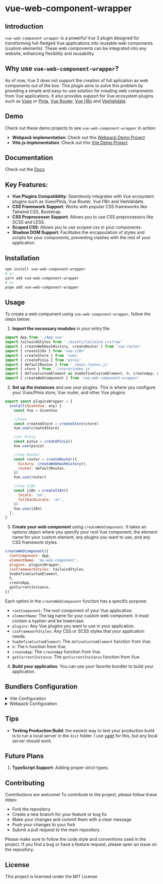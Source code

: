 # vue-web-component-wrapper

## Introduction

`vue-web-component-wrapper` is a powerful Vue 3 plugin designed for transforming full-fledged Vue applications into reusable web components (custom elements). These web components can be integrated into any website, enhancing flexibility and reusability.

## Why use `vue-web-component-wrapper`?

As of now, Vue 3 does not support the creation of full aplication as web components out of the box. This plugin aims to solve this problem by providing a simple and easy-to-use solution for creating web components from Vue applications. It also provides support for Vue ecosystem plugins such as [Vuex](https://vuex.vuejs.org/) or [Pinia](https://pinia.vuejs.org/), [Vue Router](https://router.vuejs.org/), [Vue I18n](https://vue-i18n.intlify.dev/) and [VeeValidate](https://vee-validate.logaretm.com/v4/).

## Demo

Check out these demo projects to see `vue-web-component-wrapper` in action:

- **Webpack implementation**: Check out this [Webpack Demo Project](https://stackblitz.com/edit/vue-web-component-wrapper?file=README.md&startScript=webpack-demo)
- **Vite.js implementation**: Check out this [Vite Demo Project](https://stackblitz.com/edit/vue-web-component-wrapper?file=README.md&startScript=vite-demo)

## Documentation

Check out the [Docs](https://erangrin.github.io/vue-web-component-wrapper)

## Key Features:

- **Vue Plugins Compatibility**: Seamlessly integrates with Vue ecosystem plugins such as Vuex/Pinia, Vue Router, Vue I18n and VeeValidate.
- **CSS Framework Support**: Works with popular CSS frameworks like Tailwind CSS, Bootstrap.
- **CSS Preprocessor Support**: Allows you to use CSS preprocessors like SCSS and LESS.
- **Scoped CSS**: Allows you to use scoped css in your components.
- **Shadow DOM Support**: Facilitates the encapsulation of styles and scripts for your components, preventing clashes with the rest of your application.

## Installation

```bash
npm install vue-web-component-wrapper
# or
yarn add vue-web-component-wrapper
# or
pnpm add vue-web-component-wrapper
```

## Usage

To create a web component using `vue-web-component-wrapper`, follow the steps below:

1. **Import the necessary modules** in your entry file:

```javascript
import App from './App.vue'
import tailwindStyles from './assets/tailwind.css?raw'
import { createWebHashHistory, createRouter } from 'vue-router'
import { createI18n } from 'vue-i18n'
import { createStore } from 'vuex'
import { createPinia } from 'pinia'
import { defaultRoutes } from './main.routes.js'
import { store } from './store/index.js'
import { defineCustomElement as VueDefineCustomElement, h, createApp, getCurrentInstance } from 'vue'
import { createWebComponent } from 'vue-web-component-wrapper'
```

2. **Set up the instances** and use your plugins. This is where you configure your Vuex/Pinia store, Vue router, and other Vue plugins.

```javascript
export const pluginsWrapper = {
  install(GivenVue: any) {
    const Vue = GivenVue

    //Vuex
    const createdStore = createStore(store)
    Vue.use(createdStore)

    //or Pinia
    const pinia = createPinia()
    Vue.use(pinia)

    //Vue Router
    const router = createRouter({
      history: createWebHashHistory(),
      routes: defaultRoutes,
    })
    Vue.use(router)

    //Vue I18n
    const i18n = createI18n({
      locale: 'en',
      fallbackLocale: 'en',
    })
    Vue.use(i18n)
  },
}
```

3. **Create your web component** using `createWebComponent`. It takes an options object where you specify your root Vue component, the element name for your custom element, any plugins you want to use, and any CSS framework styles.

```javascript
createWebComponent({
  rootComponent: App,
  elementName: 'my-web-component',
  plugins: pluginsWrapper,
  cssFrameworkStyles: tailwindStyles,
  VueDefineCustomElement,
  h,
  createApp,
  getCurrentInstance,
})
```

Each option in the `createWebComponent` function has a specific purpose:

- `rootComponent`: The root component of your Vue application.
- `elementName`: The tag name for your custom web component. It must contain a hyphen and be lowercase.
- `plugins`: Any Vue plugins you want to use in your application.
- `cssFrameworkStyles`: Any CSS or SCSS styles that your application needs.
- `VueDefineCustomElement`: The `defineCustomElement` function from Vue.
- `h`: The `h` function from Vue.
- `createApp`: The `createApp` function from Vue.
- `getCurrentInstance`: The `getCurrentInstance` function from Vue.

4. **Build your application**. You can use your favorite bundler to build your application.

## Bundlers Configuration

<details>
<summary>Vite Configuration</summary>
Here's a sample Vite configuration. Comparing with Webpack, Vite.js is able to handle assets files like .css and .scss, and media files, importing them as you do regularly. Vue files will be parsed using oficial [@vitejs/plugin-vue](https://github.com/vitejs/vite-plugin-vue/tree/main/packages/plugin-vue) depending of config. If you would like to add plugins for Vite, just install them with your favorite Node package manager.

```javascript
import { defineConfig } from 'vite'
import vue from '@vitejs/plugin-vue'

export default defineConfig({
  build: {
    sourcemap: 'inline',
  },
  plugins: [
    vue({
      customElement: true,
    }),
  ],
})
```

In your main.js/ts file, you will have to import the css framework in slightly different way than webpack with `?inline` at the end of the import statement, [see how it works](https://vitejs.dev/guide/features.html#disabling-css-injection-into-the-page). This leads to a new issue with fonts, which are not loaded when using `?inline`. To workaround this, you can import the font css in the App.vue file.

### main.js/ts

```javascript
// ?inline can not handle import url() in css therefore fonts are not loaded, workaround is to add font css to the App.vue
import style from './style.css?inline'
```

Workaround for fonts:

### App.vue

```css
<style>
header  {
  @apply font-sans;
}

main {
  @apply font-sans;
}
</style>
```

</details>

<details>
<summary>Webpack Configuration</summary>

## Webpack Configuration

Here's a sample webpack configuration that helps webpack understand how to load and process .vue, .css, and .scss files. It also sets up an HTML plugin for webpack.

```javascript
const path = require('path')
const { VueLoaderPlugin } = require('vue-loader')
const HtmlWebpackPlugin = require('html-webpack-plugin')

module.exports = {
  mode: 'production',
  entry: './src/main.js',
  output: {
    path: path.resolve(__dirname, 'dist'),
    filename: 'my-web-component.js',
  },
  module: {
    rules: [
      {
        test: /\.(vue|ce\.vue)$/,
        loader: 'vue-loader',
        options: {
          customElement: true,
        },
      },
      {
        test: /\.(css|scss)$/,
        oneOf: [
          {
            resourceQuery: /raw/,
            use: [
              'to-string-loader',
              'css-loader',
              'postcss-loader',
              {
                loader: 'sass-loader',
                options: {
                  sassOptions: {
                    indentedSyntax: false, // Use the SCSS syntax
                  },
                },
              },
            ],
          },
          {
            use: [
              'style-loader',
              'css-loader',
              'postcss-loader',
              {
                loader: 'sass-loader',
                options: {
                  sassOptions: {
                    indentedSyntax: false, // Use the SCSS syntax
                  },
                },
              },
            ],
          },
        ],
      },
      {
        test: /\.(png|jpe?g|gif|svg)(\?.*)?$/,
        loader: 'file-loader',
        options: {
          name: 'assets/[name].[hash:7].[ext]',
        },
      },
    ],
  },
  plugins: [
    new VueLoaderPlugin(),
    new HtmlWebpackPlugin({
      template: './public/index.html',
    }),
  ],
  resolve: {
    alias: {
      vue$: 'vue/dist/vue.esm-bundler.js',
    },
    extensions: ['.js', '.vue', '.json'],
  },
}
```

With webpack you will have to import the css framework in slightly different way than vite with `?raw` at the end of the import statement.

### main.{js/ts}

```javascript
import style from './style.css?raw'
```

</details>

## Tips

- **Testing Production Build**: the easiest way to test your production build is to run a local server in the `dist` folder. I use [valet](https://laravel.com/docs/10.x/valet) for this, but any local server should work.

## Future Plans

1. **TypeScript Support**: Adding proper strict types.

## Contributing

Contributions are welcome! To contribute to the project, please follow these steps:

- Fork the repository
- Create a new branch for your feature or bug fix
- Make your changes and commit them with a clear message
- Push your changes to your fork
- Submit a pull request to the main repository

Please make sure to follow the code style and conventions used in the project.
If you find a bug or have a feature request, please open an issue on the repository.

## License

This project is licensed under the MIT License
